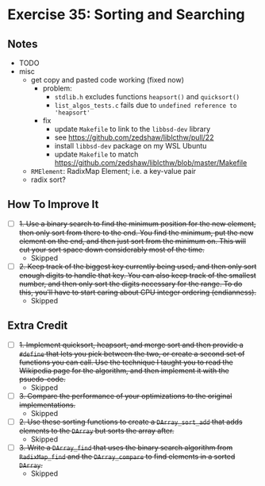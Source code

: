 # Exercise 35: Sorting and Searching

## Notes

- TODO
- misc
  - get copy and pasted code working (fixed now)
    - problem:
      - `stdlib.h` excludes functions `heapsort()` and `quicksort()`
      - `list_algos_tests.c` fails due to `undefined reference to 'heapsort'`
    - fix
      - update `Makefile` to link to the `libbsd-dev` library
      - see https://github.com/zedshaw/liblcthw/pull/22
      - install `libbsd-dev` package on my WSL Ubuntu
      - update `Makefile` to match https://github.com/zedshaw/liblcthw/blob/master/Makefile
  - `RMElement`: RadixMap Element; i.e. a key-value pair
  - radix sort?

## How To Improve It

- [ ] ~~1. Use a binary search to find the minimum position for the new element, then only sort from there to the end. You find the minimum, put the new element on the end, and then just sort from the minimum on. This will cut your sort space down considerably most of the time.~~
  - Skipped
- [ ] ~~2. Keep track of the biggest key currently being used, and then only sort enough digits to handle that key. You can also keep track of the smallest number, and then only sort the digits necessary for the range. To do this, you'll have to start caring about CPU integer ordering (endianness).~~
  - Skipped

## Extra Credit

- [ ] ~~1. Implement quicksort, heapsort, and merge sort and then provide a `#define` that lets you pick between the two, or create a second set of functions you can call. Use the technique I taught you to read the Wikipedia page for the algorithm, and then implement it with the psuedo-code.~~
  - Skipped
- [ ] ~~3. Compare the performance of your optimizations to the original implementations.~~
  - Skipped
- [ ] ~~2. Use these sorting functions to create a `DArray_sort_add` that adds elements to the `DArray` but sorts the array after.~~
  - Skipped
- [ ] ~~3. Write a `DArray_find` that uses the binary search algorithm from `RadixMap_find` and the `DArray_compare` to find elements in a sorted `DArray`.~~
  - Skipped
